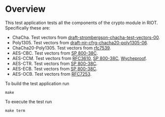 # Overview

This test application tests all the components of the crypto module in RIOT.
Specifically these are:

* ChaCha. Test vectors from [draft-strombergson-chacha-test-vectors-00].
* Poly1305. Test vectors from [draft-nir-cfrg-chacha20-poly1305-06].
* ChaCha20-Poly1305. Test vectors from [rfc7539].
* AES-CBC. Test vectors from [SP 800-38C].
* AES-CCM. Test vectors from [RFC3610], [SP 800-38C], [Wycheproof].
* AES-CTR. Test vectors from [SP 800-38C].
* AES-ECB. Test vectors from [SP 800-38C].
* AES-OCB. Test vectors from [RFC7253].

To build the test application run

```
make
```

To execute the test run

```
make term
```

[draft-nir-cfrg-chacha20-poly1305-06]: https://tools.ietf.org/html/draft-nir-cfrg-chacha20-poly1305-06#appendix-A.3
[draft-strombergson-chacha-test-vectors-00]: https://tools.ietf.org/html/draft-strombergson-chacha-test-vectors-00
[rfc7539]: https://tools.ietf.org/html/rfc7539#appendix-A
[SP 800-38C]: http://csrc.nist.gov/publications/nistpubs/800-38a/sp800-38a.pdf
[RFC3610]: https://tools.ietf.org/html/rfc3610
[Wycheproof]: https://github.com/google/wycheproof/blob/master/testvectors/aes*ccm*test.json
[RFC7253]: https://tools.ietf.org/html/rfc7253#appendix-A